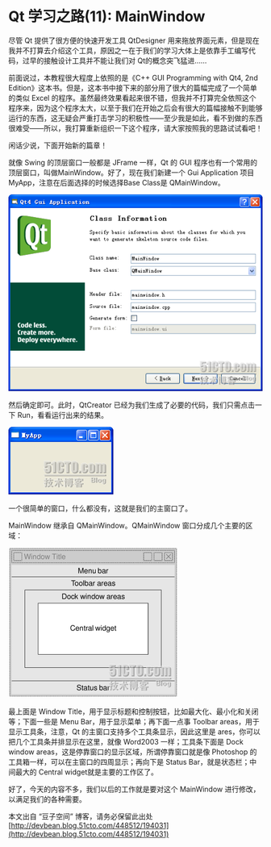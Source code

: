 # Qt 学习之路(11): MainWindow

尽管 Qt 提供了很方便的快速开发工具 QtDesigner 用来拖放界面元素，但是现在我并不打算去介绍这个工具，原因之一在于我们的学习大体上是依靠手工编写代码，过早的接触设计工具并不能让我们对 Qt的概念突飞猛进……
 
前面说过，本教程很大程度上依照的是《C++ GUI Programming with Qt4, 2nd Edition》这本书。但是，这本书中接下来的部分用了很大的篇幅完成了一个简单的类似 Excel 的程序。虽然最终效果看起来很不错，但我并不打算完全依照这个程序来，因为这个程序太大，以至于我们在开始之后会有很大的篇幅接触不到能够运行的东西，这无疑会严重打击学习的积极性——至少我是如此，看不到做的东西很难受——所以，我打算重新组织一下这个程序，请大家按照我的思路试试看吧！
 
闲话少说，下面开始新的篇章！
 
就像 Swing 的顶层窗口一般都是 JFrame 一样，Qt 的 GUI 程序也有一个常用的顶层窗口，叫做MainWindow。好了，现在我们新建一个 Gui Application 项目 MyApp，注意在后面选择的时候选择Base Class是 QMainWindow。

![](images/15.png)

然后确定即可。此时，QtCreator 已经为我们生成了必要的代码，我们只需点击一下 Run，看看运行出来的结果。

![](images/16.png)

一个很简单的窗口，什么都没有，这就是我们的主窗口了。
 
MainWindow 继承自 QMainWindow。QMainWindow 窗口分成几个主要的区域：

![](images/17.png)

最上面是 Window Title，用于显示标题和控制按钮，比如最大化、最小化和关闭等；下面一些是 Menu Bar，用于显示菜单；再下面一点事 Toolbar areas，用于显示工具条，注意，Qt 的主窗口支持多个工具条显示，因此这里是 ares，你可以把几个工具条并排显示在这里，就像 Word2003 一样；工具条下面是 Dock window areas，这是停靠窗口的显示区域，所谓停靠窗口就是像 Photoshop 的工具箱一样，可以在主窗口的四周显示；再向下是 Status Bar，就是状态栏；中间最大的 Central widget就是主要的工作区了。
 
好了，今天的内容不多，我们以后的工作就是要对这个 MainWindow 进行修改，以满足我们的各种需要。

本文出自 “豆子空间” 博客，请务必保留此出处 [http://devbean.blog.51cto.com/448512/194031](http://devbean.blog.51cto.com/448512/194031)